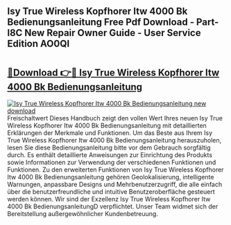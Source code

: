 ## Isy True Wireless Kopfhorer Itw 4000 Bk Bedienungsanleitung Free Pdf Download - Part-l8C New Repair Owner Guide - User Service Edition AO0QI

# <h2><a href="http://df3ciyp.blite.top/?on=Isy+True+Wireless+Kopfhorer+Itw+4000+Bk+Bedienungsanleitung">🔗Download 👉🔴 Isy True Wireless Kopfhorer Itw 4000 Bk Bedienungsanleitung</a></h2>

[![Isy True Wireless Kopfhorer Itw 4000 Bk Bedienungsanleitung new download](https://i.imgur.com/lujVjoI.png)](http://df3ciyp.blite.top/?on=Isy+True+Wireless+Kopfhorer+Itw+4000+Bk+Bedienungsanleitung)
Freischaltwert Dieses Handbuch zeigt den vollen Wert Ihres neuen Isy True Wireless Kopfhorer Itw 4000 Bk Bedienungsanleitung mit detaillierten Erklärungen der Merkmale und Funktionen. Um das Beste aus Ihrem Isy True Wireless Kopfhorer Itw 4000 Bk Bedienungsanleitung herauszuholen, lesen Sie diese Bedienungsanleitung bitte vor dem Gebrauch sorgfältig durch. Es enthält detaillierte Anweisungen zur Einrichtung des Produkts sowie Informationen zur Verwendung der verschiedenen Funktionen und Funktionen. Zu den erweiterten Funktionen von Isy True Wireless Kopfhorer Itw 4000 Bk Bedienungsanleitung gehören Geolokalisierung, intelligente Warnungen, anpassbare Designs und Mehrbenutzerzugriff, die alle einfach über die benutzerfreundliche und intuitive Benutzeroberfläche gesteuert werden können. Wir sind der Exzellenz Isy True Wireless Kopfhorer Itw 4000 Bk BedienungsanleitungD verpflichtet. Unser Team widmet sich der Bereitstellung außergewöhnlicher Kundenbetreuung.

